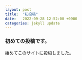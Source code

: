 ```yaml
---
layout: post
title:  "初投稿"
date:   2022-09-28 12:52:00 +0900
categories: jekyll update
---
```


### 初めての投稿です。

始めてこのサイトに投稿しました。
